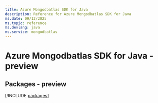 ```yaml
---
title: Azure Mongodbatlas SDK for Java
description: Reference for Azure Mongodbatlas SDK for Java
ms.date: 09/12/2025
ms.topic: reference
ms.devlang: java
ms.service: mongodbatlas
---
```

# Azure Mongodbatlas SDK for Java - preview
## Packages - preview
[!INCLUDE [packages](mongodbatlas-index.md)]